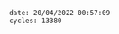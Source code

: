 

                date: 20/04/2022 00:57:09
                cycles: 13380

                         